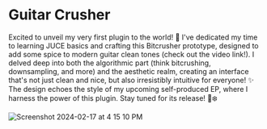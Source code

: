 # Guitar Crusher

Excited to unveil my very first plugin to the world! 🌟 I've dedicated my time to learning JUCE basics and crafting this Bitcrusher prototype, designed to add some spice to modern guitar clean tones (check out the video link!). I delved deep into both the algorithmic part (think bitcrushing, downsampling, and more) and the aesthetic realm, creating an interface that's not just clean and nice, but also irresistibly intuitive for everyone! ✨ The design echoes the style of my upcoming self-produced EP, where I harness the power of this plugin. Stay tuned for its release! 🎸❄️

![Screenshot 2024-02-17 at 4 15 10 PM](https://github.com/nicolagulmini/plugins/assets/62892813/421a0067-b131-42dc-b9b5-61a10b14d12c)
